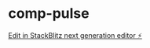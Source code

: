 # comp-pulse

[Edit in StackBlitz next generation editor ⚡️](https://stackblitz.com/~/github.com/kviko375/comp-pulse)